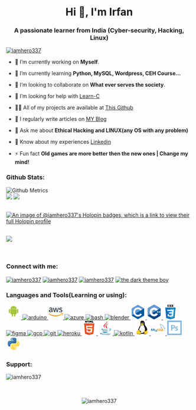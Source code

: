 <h1 align="center">Hi 👋, I'm Irfan</h1>
<h3 align="center">A passionate learner from India (Cyber-security, Hacking, Linux)</h3>



<p align="left"> <a href="https://twitter.com/iamhero337" target="blank"><img src="https://img.shields.io/twitter/follow/iamhero337?logo=twitter&style=for-the-badge" alt="iamhero337" /></a> </p>

- 🔭 I’m currently working on **Myself**.

- 🌱 I’m currently learning **Python, MySQL, Wordpress, CEH Course...**

- 👯 I’m looking to collaborate on **What ever serves the society**.

- 🤝 I’m looking for help with [Learn-C](https://github.com/Iamhero337/learn-C)

- 👨‍💻 All of my projects are available at [This Github](https://github.com/Iamhero337)

- 📝 I regularly write articles on [MY Blog](https://thedarkthemeboy.com/)

- 💬 Ask me about **Ethical Hacking and LINUX(any OS with any problem)**

- 📄 Know about my experiences [Linkedin](https://www.linkedin.com/in/iamhero337/)

- ⚡ Fun fact **Old games are more better then the new ones | Change my mind!**






<h3 align="left">Github Stats:</h3>

<div align="left">

<img width="500" src="https://metrics.lecoq.io/iamhero337" alt="Github Metrics">
 
</div>    

  
    
<div flex="Center">
 
<img src='https://github-readme-stats.vercel.app/api?username=iamhero337&theme=merko' width=""/>
<img src='https://github-readme-streak-stats.herokuapp.com/?user=iamhero337&theme=merko' width=""/>
  
</div>

<br>

[![An image of @iamhero337's Holopin badges, which is a link to view their full Holopin profile](https://holopin.me/iamhero337)](https://holopin.io/@iamhero337)

 <br>
 
<a href="https://github.com/ryo-ma/github-profile-trophy">
    <img src="https://github-profile-trophy.vercel.app/?username=iamhero337&column=7"/>
  </a>
  
  <br>

<p align="left">

<br>
    

    



<h3 align="left">Connect with me:</h3>
<p align="left">
<a href="https://twitter.com/iamhero337" target="blank"><img align="center" src="https://raw.githubusercontent.com/rahuldkjain/github-profile-readme-generator/master/src/images/icons/Social/twitter.svg" alt="iamhero337" height="30" width="40" /></a>
<a href="https://linkedin.com/in/iamhero337" target="blank"><img align="center" src="https://raw.githubusercontent.com/rahuldkjain/github-profile-readme-generator/master/src/images/icons/Social/linked-in-alt.svg" alt="iamhero337" height="30" width="40" /></a>
<a href="https://instagram.com/iamhero337" target="blank"><img align="center" src="https://raw.githubusercontent.com/rahuldkjain/github-profile-readme-generator/master/src/images/icons/Social/instagram.svg" alt="iamhero337" height="30" width="40" /></a>
<a href="https://www.youtube.com/@thedarkthemeboy" target="blank"><img align="center" src="https://raw.githubusercontent.com/rahuldkjain/github-profile-readme-generator/master/src/images/icons/Social/youtube.svg" alt="the dark theme boy" height="30" width="40" /></a>
</p>

<h3 align="left">Languages and Tools(Learning or using):</h3>
<p align="left"> <a href="https://developer.android.com" target="_blank" rel="noreferrer"> <img src="https://raw.githubusercontent.com/devicons/devicon/master/icons/android/android-original-wordmark.svg" alt="android" width="40" height="40"/> </a> <a href="https://www.arduino.cc/" target="_blank" rel="noreferrer"> <img src="https://cdn.worldvectorlogo.com/logos/arduino-1.svg" alt="arduino" width="40" height="40"/> </a> <a href="https://aws.amazon.com" target="_blank" rel="noreferrer"> <img src="https://raw.githubusercontent.com/devicons/devicon/master/icons/amazonwebservices/amazonwebservices-original-wordmark.svg" alt="aws" width="40" height="40"/> </a> <a href="https://azure.microsoft.com/en-in/" target="_blank" rel="noreferrer"> <img src="https://www.vectorlogo.zone/logos/microsoft_azure/microsoft_azure-icon.svg" alt="azure" width="40" height="40"/> </a> <a href="https://www.gnu.org/software/bash/" target="_blank" rel="noreferrer"> <img src="https://www.vectorlogo.zone/logos/gnu_bash/gnu_bash-icon.svg" alt="bash" width="40" height="40"/> </a> <a href="https://www.blender.org/" target="_blank" rel="noreferrer"> <img src="https://download.blender.org/branding/community/blender_community_badge_white.svg" alt="blender" width="40" height="40"/> </a> <a href="https://www.cprogramming.com/" target="_blank" rel="noreferrer"> <img src="https://raw.githubusercontent.com/devicons/devicon/master/icons/c/c-original.svg" alt="c" width="40" height="40"/> </a> <a href="https://www.w3schools.com/cpp/" target="_blank" rel="noreferrer"> <img src="https://raw.githubusercontent.com/devicons/devicon/master/icons/cplusplus/cplusplus-original.svg" alt="cplusplus" width="40" height="40"/> </a> <a href="https://www.w3schools.com/css/" target="_blank" rel="noreferrer"> <img src="https://raw.githubusercontent.com/devicons/devicon/master/icons/css3/css3-original-wordmark.svg" alt="css3" width="40" height="40"/> </a> <a href="https://www.figma.com/" target="_blank" rel="noreferrer"> <img src="https://www.vectorlogo.zone/logos/figma/figma-icon.svg" alt="figma" width="40" height="40"/> </a> <a href="https://cloud.google.com" target="_blank" rel="noreferrer"> <img src="https://www.vectorlogo.zone/logos/google_cloud/google_cloud-icon.svg" alt="gcp" width="40" height="40"/> </a> <a href="https://git-scm.com/" target="_blank" rel="noreferrer"> <img src="https://www.vectorlogo.zone/logos/git-scm/git-scm-icon.svg" alt="git" width="40" height="40"/> </a> <a href="https://heroku.com" target="_blank" rel="noreferrer"> <img src="https://www.vectorlogo.zone/logos/heroku/heroku-icon.svg" alt="heroku" width="40" height="40"/> </a> <a href="https://www.w3.org/html/" target="_blank" rel="noreferrer"> <img src="https://raw.githubusercontent.com/devicons/devicon/master/icons/html5/html5-original-wordmark.svg" alt="html5" width="40" height="40"/> </a> <a href="https://www.java.com" target="_blank" rel="noreferrer"> <img src="https://raw.githubusercontent.com/devicons/devicon/master/icons/java/java-original.svg" alt="java" width="40" height="40"/> </a> <a href="https://kotlinlang.org" target="_blank" rel="noreferrer"> <img src="https://www.vectorlogo.zone/logos/kotlinlang/kotlinlang-icon.svg" alt="kotlin" width="40" height="40"/> </a> <a href="https://www.linux.org/" target="_blank" rel="noreferrer"> <img src="https://raw.githubusercontent.com/devicons/devicon/master/icons/linux/linux-original.svg" alt="linux" width="40" height="40"/> </a> <a href="https://www.mysql.com/" target="_blank" rel="noreferrer"> <img src="https://raw.githubusercontent.com/devicons/devicon/master/icons/mysql/mysql-original-wordmark.svg" alt="mysql" width="40" height="40"/> </a> <a href="https://www.photoshop.com/en" target="_blank" rel="noreferrer"> <img src="https://raw.githubusercontent.com/devicons/devicon/master/icons/photoshop/photoshop-line.svg" alt="photoshop" width="40" height="40"/> </a> <a href="https://www.python.org" target="_blank" rel="noreferrer"> <img src="https://raw.githubusercontent.com/devicons/devicon/master/icons/python/python-original.svg" alt="python" width="40" height="40"/> </a> </p>

<h3 align="left">Support:</h3>
<p><a href="https://www.buymeacoffee.com/iamhero337"> <img align="left" src="https://cdn.buymeacoffee.com/buttons/v2/default-yellow.png" height="50" width="210" alt="iamhero337" /></a></p><br><br>

<br>
<p align="center"><p align="center"> <img src="https://komarev.com/ghpvc/?username=iamhero337" alt="iamhero337"/> </p>  </p>
<br>


